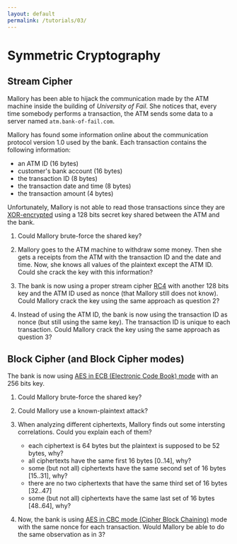 ```yaml
---
layout: default
permalink: /tutorials/03/
---
```


# Symmetric Cryptography

## Stream Cipher

Mallory has been able to hijack the communication made by the ATM machine inside the building of *University of Fail*. She notices that, every time somebody performs a transaction, the ATM sends some data to a server named `atm.bank-of-fail.com`. 

Mallory has found some information online about the communication protocol version 1.0 used by the bank. Each transaction contains the following information:

- an ATM ID (16 bytes)
- customer's bank account (16 bytes)
- the transaction ID (8 bytes)
- the transaction date and time (8 bytes)
- the transaction amount (4 bytes)

Unfortunately, Mallory is not able to read those transactions since they are [XOR-encrypted](https://pycryptodome.readthedocs.io/en/latest/src/util/util.html#crypto-util-strxor-module) using a 128 bits secret key shared between the ATM and the bank. 

1. Could Mallory brute-force the shared key? 

2. Mallory goes to the ATM machine to withdraw some money. Then she gets a receipts from the ATM with the transaction ID and the date and time. Now, she knows all values of the plaintext except the ATM ID. Could she crack the key with this information? 

3. The bank is now using a proper stream cipher [RC4](https://pycryptodome.readthedocs.io/en/latest/src/util/util.html#crypto-util-strxor-module) with another 128 bits key and the ATM ID used as nonce (that Mallory still does not know). Could Mallory crack the key using the same approach as question 2? 

4. Instead of using the ATM ID, the bank is now using the transaction ID as nonce (but still using the same key). The transaction ID is unique to each transaction. Could Mallory crack the key using the same approach as question 3?

## Block Cipher (and Block Cipher modes)

The bank is now using [AES in ECB (Electronic Code Book) mode](https://pycryptodome.readthedocs.io/en/latest/src/cipher/classic.html#ecb-mode) with an 256 bits key.

1. Could Mallory brute-force the shared key? 

2. Could Mallory use a known-plaintext attack? 

3. When analyzing different ciphertexts, Mallory finds out some intersting correlations. Could you explain each of them?

    - each ciphertext is 64 bytes but the plaintext is supposed to be 52 bytes, why? 
    - all ciphertexts have the same first 16 bytes [0..14], why?
    - some (but not all) ciphertexts have the same second set of 16 bytes [15..31], why?
    - there are no two ciphertexts that have the same third set of 16 bytes [32..47]
    - some (but not all) ciphertexts have the same last set of 16 bytes [48..64], why?

4. Now, the bank is using [AES in CBC mode (Cipher Block Chaining)](https://pycryptodome.readthedocs.io/en/latest/src/cipher/classic.html#cbc-mode) mode with the same nonce for each transaction. Would Mallory be able to do the same observation as in 3?

